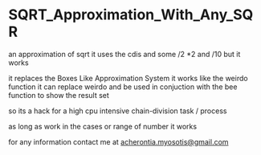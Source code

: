# SQRT_Approximation_With_Any_SQR
an approximation of sqrt
it uses the cdis and some /2 *2 and /10 
but it works 

it replaces the Boxes Like Approximation System 
it works like the weirdo function 
it can replace weirdo and be used in conjuction with 
the bee function 
to show the result set

so its a hack for a high cpu intensive chain-division task / process

as long as work in the cases or range of number it works 



for any information contact me 
at acherontia.myosotis@gmail.com
